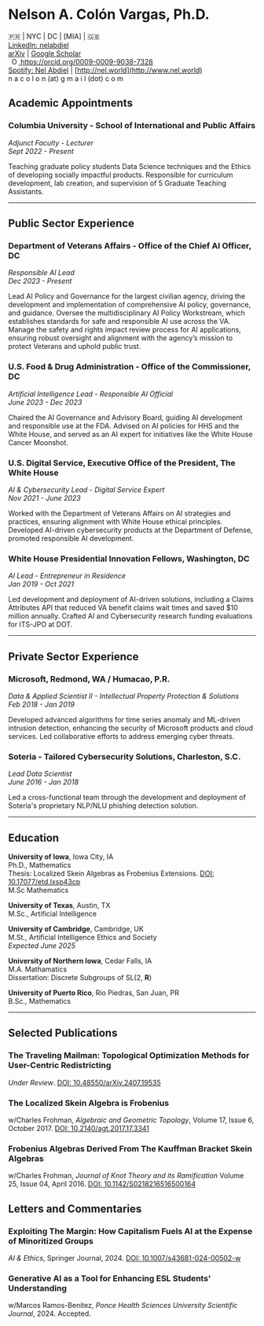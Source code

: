 # Nelson A. Colón Vargas, Ph.D.

&#x1F1F5;&#x1F1F7; | NYC | DC | [MIA] | &#x1F1EC;&#x1F1E7;   
[LinkedIn: nelabdiel](https://www.linkedin.com/in/nelabdiel/)   
[arXiv](https://arxiv.org/a/colonvargas_n_1.html) | [Google Scholar](https://scholar.google.com/citations?user=tz58e2QAAAAJ)  
   <a
    id="cy-effective-orcid-url"
    class="underline"
     href="https://orcid.org/0009-0009-9038-7328"
     target="orcid.widget"
     rel="me noopener noreferrer"
     style="vertical-align: top">
     <img
        src="https://orcid.org/sites/default/files/images/orcid_16x16.png"
        style="width: 1em; margin-inline-start: 0.5em"
        alt="ORCID iD icon"/>
      https://orcid.org/0009-0009-9038-7328
    </a>  
[Spotify: Nel Abdiel](https://open.spotify.com/artist/73T51R2Kids9OM2jf3TxPG) | [http://nel.world](http://www.nel.world)  
n a c o l o n (at) g m a i l (dot) c o m  



## Academic Appointments



### Columbia University - School of International and Public Affairs
*Adjunct Faculty - Lecturer*  
*Sept 2022 - Present*

Teaching graduate policy students Data Science techniques and the Ethics of developing socially impactful products. Responsible for curriculum development, lab creation, and supervision of 5 Graduate Teaching Assistants.

<hr>

## Public Sector Experience



### Department of Veterans Affairs - Office of the Chief AI Officer, DC
*Responsible AI Lead*  
*Dec 2023 - Present*

Lead AI Policy and Governance for the largest civilian agency, driving the development and implementation of comprehensive AI policy, governance, and guidance. Oversee the multidisciplinary AI Policy Workstream, which establishes standards for safe and responsible AI use across the VA. Manage the safety and rights impact review process for AI applications, ensuring robust oversight and alignment with the agency’s mission to protect Veterans and uphold public trust.


### U.S. Food & Drug Administration - Office of the Commissioner, DC
*Artificial Intelligence Lead - Responsible AI Official*  
*June 2023 - Dec 2023*

Chaired the AI Governance and Advisory Board, guiding AI development and responsible use at the FDA. Advised on AI policies for HHS and the White House, and served as an AI expert for initiatives like the White House Cancer Moonshot.



### U.S. Digital Service, Executive Office of the President, The White House
*AI & Cybersecurity Lead - Digital Service Expert*  
*Nov 2021 - June 2023*

Worked with the Department of Veterans Affairs on AI strategies and practices, ensuring alignment with White House ethical principles. Developed AI-driven cybersecurity products at the Department of Defense, promoted responsible AI development.


### White House Presidential Innovation Fellows, Washington, DC
*AI Lead - Entrepreneur in Residence*  
*Jan 2019 - Oct 2021*

Led development and deployment of AI-driven solutions, including a Claims Attributes API that reduced VA benefit claims wait times and saved $10 million annually. Crafted AI and Cybersecurity research funding evaluations for ITS-JPO at DOT.

<hr>

## Private Sector Experience


### Microsoft, Redmond, WA / Humacao, P.R.
*Data & Applied Scientist II - Intellectual Property Protection & Solutions*  
*Feb 2018 - Jan 2019*

Developed advanced algorithms for time series anomaly and ML-driven intrusion detection, enhancing the security of Microsoft products and cloud services. Led collaborative efforts to address emerging cyber threats.


### Soteria - Tailored Cybersecurity Solutions, Charleston, S.C.
*Lead Data Scientist*  
*June 2016 - Jan 2018*

Led a cross-functional team through the development and deployment of Soteria's proprietary NLP/NLU phishing detection solution.

<hr>

## Education


**University of Iowa**, Iowa City, IA  
Ph.D., Mathematics  
Thesis: Localized Skein Algebras as Frobenius Extensions. [DOI: 10.17077/etd.lxsp43cp](https://doi.org/10.17077/etd.lxsp43cp)  
M.Sc Mathematics

**University of Texas**, Austin, TX  
M.Sc., Artificial Intelligence  

**University of Cambridge**, Cambridge, UK  
M.St., Artificial Intelligence Ethics and Society  
*Expected June 2025*

**University of Northern Iowa**, Cedar Falls, IA  
M.A. Mathamatics  
Dissertation: Discrete Subgroups of SL(2, **R**)  

**University of Puerto Rico**, Rio Piedras, San Juan, PR  
B.Sc., Mathematics  

<hr>

## Selected Publications


### The Traveling Mailman: Topological Optimization Methods for User-Centric Redistricting
*Under Review*. [DOI: 10.48550/arXiv.2407.19535](https://arxiv.org/abs/2407.19535)

### The Localized Skein Algebra is Frobenius
w/Charles Frohman, *Algebraic and Geometric Topology*, Volume 17, Issue 6, October 2017. [DOI: 10.2140/agt.2017.17.3341](https://doi.org/10.2140/agt.2017.17.3341)

### Frobenius Algebras Derived From The Kauffman Bracket Skein Algebras
w/Charles Frohman, *Journal of Knot Theory and its Ramification* Volume 25, Issue 04, April 2016. [DOI: 10.1142/S0218216516500164](https://doi.org/10.1142/S0218216516500164)


## Letters and Commentaries


### Exploiting The Margin: How Capitalism Fuels AI at the Expense of Minoritized Groups
*AI & Ethics*, Springer Journal, 2024. [DOI: 10.1007/s43681-024-00502-w](https://link.springer.com/content/pdf/10.1007/s43681-024-00502-w)

### Generative AI as a Tool for Enhancing ESL Students' Understanding
w/Marcos Ramos-Benitez, *Ponce Health Sciences University Scientific Journal*, 2024. Accepted.

